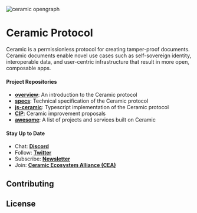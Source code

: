 ![ceramic opengraph](https://uploads-ssl.webflow.com/5e4b58d7f08158ece0209bbd/5e62a54c0e45bd7b2ef53d25_OpenGraphCeramic.png)
# Ceramic Protocol
Ceramic is a permissionless protocol for creating tamper-proof documents. Ceramic documents enable novel use cases such as self-sovereign identity, interoperable data, and user-centric infrastructure that result in more open, composable apps.

#### Project Repositories
- [**overview**](http://github.com/ceramicnetwork/overview): An introduction to the Ceramic protocol
- [**specs**](http://github.com/ceramicnetwork/specs): Technical specification of the Ceramic protocol
- [**js-ceramic**](http://github.com/ceramicnetwork/js-ceramic): Typescript implementation of the Ceramic protocol
- [**CIP**](http://github.com/ceramicnetwork/CIP): Ceramic improvement proposals
- [**awesome**](http://github.com/ceramicnetwork/awesome): A list of projects and services built on Ceramic

#### Stay Up to Date
- Chat: [**Discord**](https://discord.gg/6VRZpGP)
- Follow: [**Twitter**](http://twitter.com/ceramicnetwork)
- Subscribe: [**Newsletter**](http://ceramic.network)
- Join: [**Ceramic Ecosystem Alliance (CEA)**](http://ceramic.network/alliance)

## Contributing

## License
